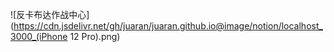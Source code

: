 ![反卡布达作战中心](https://cdn.jsdelivr.net/gh/juaran/juaran.github.io@image/notion/localhost_3000_(iPhone 12 Pro).png)